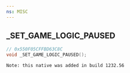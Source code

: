 ```yaml
---
ns: MISC
---
```

## _SET_GAME_LOGIC_PAUSED

```c
// 0x550F05CFFBD63C8C
void _SET_GAME_LOGIC_PAUSED();
```

```
Note: this native was added in build 1232.56
```


